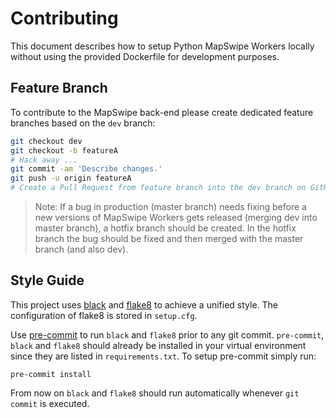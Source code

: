 # Contributing

This document describes how to setup Python MapSwipe Workers locally without using the provided Dockerfile for development purposes.


## Feature Branch

To contribute to the MapSwipe back-end please create dedicated feature branches based on the `dev` branch:

```bash
git checkout dev
git checkout -b featureA
# Hack away ...
git commit -am 'Describe changes.'
git push -u origin featureA
# Create a Pull Request from feature branch into the dev branch on GitHub.
```

> Note: If a bug in production (master branch) needs fixing before a new versions of MapSwipe Workers gets released (merging dev into master branch), a hotfix branch should be created. In the hotfix branch the bug should be fixed and then merged with the master branch (and also dev).


## Style Guide

This project uses [black](https://github.com/psf/black) and [flake8](https://gitlab.com/pycqa/flake8) to achieve a unified style.
The configuration of flake8 is stored in `setup.cfg`.

Use [pre-commit](https://pre-commit.com/) to run `black` and `flake8` prior to any git commit. `pre-commit`, `black` and `flake8` should already be installed in your virtual environment since they are listed in `requirements.txt`. To setup pre-commit simply run:

```
pre-commit install
```

From now on `black` and `flake8` should run automatically whenever `git commit` is executed.
